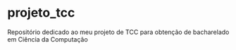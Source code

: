 # projeto_tcc
Repositório dedicado ao meu projeto de TCC para obtenção de bacharelado em Ciência da Computação 
